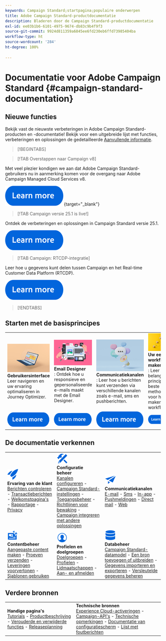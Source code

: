 ```yaml
---
keywords: Campaign Standard;startpagina;populaire onderwerpen
title: Adobe Campaign Standard-productdocumentatie
description: Bladeren door de Campaign Standard-productdocumentatie
exl-id: ee03b1b6-6101-4975-9674-db83c9b4f9f3
source-git-commit: 9924d811359a6845ee6fd230eb6ffd73985404ba
workflow-type: ht
source-wordcount: '284'
ht-degree: 100%

---
```


# Documentatie voor Adobe Campaign Standard {#campaign-standard-documentation}

## Nieuwe functies

Bekijk vast de nieuwste verbeteringen in Adobe Campaign Standard-producten en -documentatie! Bekijk voor een uitgebreide lijst met functies, verbeteringen en oplossingen de gedetailleerde [Aanvullende informatie](rn/using/release-notes.md).

>[!BEGINTABS]

>[!TAB Overstappen naar Campaign v8]

Met veel plezier kondigen we aan dat Adobe Campaign Standard-gebruikers nu in aanmerking komen voor de overgang naar Adobe Campaign Managed Cloud Services v8.

[![afbeelding](assets/do-not-localize/learn-more-button.svg)](https://experienceleague.adobe.com/nl/docs/campaign-web/acs-to-ac/home){target="_blank"}

>[!TAB Campaign versie 25.1 is live!]

Ontdek de verbeteringen en oplossingen in Campaign Standard versie 25.1.

[![afbeelding](assets/do-not-localize/learn-more-button.svg)](rn/using/release-notes.md)

>[!TAB Campaign: RTCDP-integratie]

Leer hoe u gegevens kunt delen tussen Campaign en het Real-time Customer Data Platform (RTCDP).

[![afbeelding](assets/do-not-localize/learn-more-button.svg)](integrating/using/get-started-sources-destinations.md)

>[!ENDTABS]

## Starten met de basisprincipes

<table style="table-layout:fixed">
  <tr style="border: 0;">
    <td>
    <a href="start/using/about-the-interface.md"><img src="assets/do-not-localize/start-interface.jpeg"></a>
    <div><strong>Gebruikersinterface</strong><br/>Leer navigeren en uw ervaring optimaliseren in Journey Optimizer.</div>
    </td>
    <td>
    <a href="designing/using/designing-content-in-adobe-campaign.md"><img src="assets/do-not-localize/start-designer.png"></a>
    <div><strong>Email Designer</strong><br/>: Ontdek hoe u responsieve en gepersonaliseerde e-mails maakt met de Email Designer.</div>
    </td>
    <td>
    <a href="channels/using/get-started-communication-channels.md"><img src="assets/do-not-localize/start-deliveries.jpeg"></a>
    <div><strong>Communicatiekanalen</strong><br/>: Leer hoe u berichten kunt verzenden via verschillende kanalen zoals e-mail, sms en pushberichten.
    </td>
    <td>
    <a href="automating/using/building-a-workflow.md"><img src="assets/do-not-localize/start-workflows.jpeg"></a>
    <div><strong>Uw eerste workflow maken</strong><br/>: Leer de belangrijkste principes en beste methoden voor het maken van workflows.</div>
    </td>
  </tr>
  <tr style="border: 0;">
    <td align="center"><a href="start/using/about-the-interface.md"><img src="assets/do-not-localize/learn-more-button.svg"></a></td>
    <td align="center"><a href="designing/using/designing-content-in-adobe-campaign.md"><img src="assets/do-not-localize/learn-more-button.svg"></a></td>
    <td align="center"><a href="channels/using/get-started-communication-channels.md"><img src="assets/do-not-localize/learn-more-button.svg"></a></td>
    <td align="center"><a href="automating/using/building-a-workflow.md"><img src="assets/do-not-localize/learn-more-button.svg"></a></td>
    </tr>
</table>

## De documentatie verkennen

<table style="table-layout:auto">
  <tr style="border: 0;">
    <td>
      <img src="assets/do-not-localize/icon-quick-start.svg" width="35px"><br/>
      <strong>Ervaring van de klant</strong><br/><a href="sending/using/track-and-monitor.md">Berichten controleren</a> - <a href="channels/using/getting-started-with-transactional-msg.md">Transactieberichten</a> - <a href="channels/using/getting-started-with-landing-pages.md">Welkomstpagina's</a> - <a href="reporting/using/about-dynamic-reports.md">Rapportage</a> - <a href="start/using/privacy-management.md">Privacy</a>
    </td>
    <td>
      <img src="assets/do-not-localize/icon-configure.svg" width="35px"><br/>
      <strong>Configuratie<br/>beheer</strong><br/><a href="administration/using/about-channel-configuration.md">Kanalen configureren</a> - <a href="administration/using/about-campaign-standard-settings.md">Campaign Standard-instellingen</a>  - <a href="administration/using/about-access-management.md">Toegangsbeheer</a> - <a href="administration/using/monitoring-guidelines.md">Richtlijnen voor bewaking</a> - <a href="integrating/using/get-started-campaign-integrations.md">Campaign integreren met andere oplossingen</a>
    </td>
    <td>
      <img src="assets/do-not-localize/icon-campaign.svg" width="35px"><br/>
      <strong>Communicatiekanalen</strong><br/><a href="channels/using/about-emails.md">E-mail</a> - <a href="channels/using/about-sms-messages.md">Sms</a> - <a href="channels/using/about-in-app-messaging.md">In-app</a> - <a href="channels/using/about-push-notifications.md">Pushmeldingen</a> - <a href="channels/using/about-direct-mail.md">Direct mail</a> - <a href="channels/using/about-direct-mail.md">Web</a>
    </td>
  </tr>
  <tr style="border: 0;">
    <td>
      <img src="assets/do-not-localize/icon-content.svg" width="35px"><br/>
      <strong>Contentbeheer</strong><br/><a href="sending/using/design-and-personalize.md">Aangepaste content maken</a> - <a href="sending/using/sending-proofs.md">Proeven verzenden</a> - <a href="sending/using/previewing-messages.md">Leveringen voorvertonen</a> - <a href="sending/using/use-templates.md">Sjablonen gebruiken</a>
    </td>
    <td>
      <img src="assets/do-not-localize/icon_profile-audience.svg" width="35px"><br/>
      <strong>Profielen en doelgroepen</strong><br/><a href="audiences/using/about-audiences.md">Doelgroepen</a> - <a href="audiences/using/about-profiles.md">Profielen</a> - <a href="audiences/using/about-subscriptions.md">Lidmaatschappen</a> - <a href="audiences/using/about-opt-in-and-opt-out-in-campaign.md">Aan- en afmelden</a>
    </td>
    <td>
      <img src="assets/do-not-localize/icon-data.svg" width="35px"><br/>
      <strong>Databeheer</strong><br/><a href="developing/using/data-model-concepts.md">Campaign Standard-datamodel</a> - <a href="developing/using/key-steps-to-add-a-resource.md">Een bron toevoegen of uitbreiden</a> - <a href="automating/using/about-data-import-and-export.md">Gegevens importeren en exporteren</a> - <a href="automating/using/managing-encrypted-data.md">Versleutelde gegevens beheren</a>
    </td>
  </tr>
</table>

## Verdere bronnen

<table style="table-layout:fixed"><tr style="border: 0;">
<td><strong>Handige pagina's</strong><br/>
<a href="https://experienceleague.adobe.com/docs/campaign-standard-learn/tutorials/overview.html?lang=nl" target="_blank">Tutorials</a> - <a href="https://helpx.adobe.com/nl/legal/product-descriptions/campaign-standard.html" target="_blank">Productbeschrijving</a> - <a href="rn/using/deprecated-features.md">Verouderde en verwijderde functies</a> - <a href="rn/using/release-planning.md">Releaseplanning</a>
</td>
<td><strong>Technische bronnen</strong><br/>
<a href="integrating/using/about-adobe-experience-cloud-triggers.md">Experience Cloud-activeringen</a> - <a href="api/using/get-started-apis.md">Campaign-API's</a> - <a href="https://helpx.adobe.com/nl/campaign/kb/acs-article-list.html" target="blank">Technische opmerkingen</a> - <a href="https://experienceleague.adobe.com/docs/control-panel/using/control-panel-home.html?lang=nl" target="_blank">Documentatie van configuratiescherm</a> - <a href="https://experienceleague.adobe.com/developer/campaign-errors/error_codes.html?lang=nl">Lijst met foutberichten</a>
</td>
</tr></table>